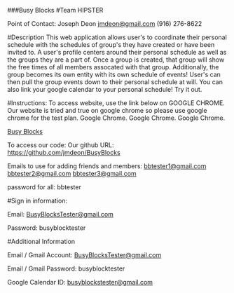 ###Busy Blocks
#Team HIPSTER

Point of Contact:
Joseph Deon
jmdeon@gmail.com
(916) 276-8622

#Description
This web application allows user's to coordinate their personal schedule with the schedules of group's they have created or have been invited to. A user's profile centers around their personal schedule as well as the groups they are a part of. Once a group is created, that group will show the free times of all members assocated with that group. Additionally, the group becomes its own entity with its own schedule of events! User's can then pull the group events down to their personal schedule at will. 
You can also link your google calendar to your personal schedule! Try it out.

#Instructions:
To access website, use the link below on GOOGLE CHROME.
Our website is tried and true on google chrome so please use google chrome for the test plan.
Google Chrome.
Google Chrome.
Google Chrome.

[Busy Blocks](http://hipster.parseapp.com/)

To access our code:
Our github URL:
https://github.com/jmdeon/BusyBlocks

Emails to use for adding friends and members:
bbtester1@gmail.com
bbtester2@gmail.com
bbtester3@gmail.com

password for all: bbtester

#Sign in information:

Email: BusyBlocksTester@gmail.com

Password: busyblocktester

#Additional Information

Email / Gmail Account: BusyBlocksTester@gmail.com

Email / Gmail Password: busyblocktester

Google Calendar ID: busyblockstester@gmail.com



